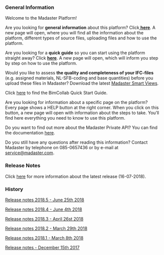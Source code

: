 <h3>General Information</h3>
<p>Welcome to the Madaster Platform!</p>

<p>Are you looking for <strong>general information</strong> about this platform? Click<a href="http://www-t.madaster.com/download_file/view/283"> </a><b><a href="http://www-t.madaster.com/download_file/view/283">here</a></b>. A new page will open, where you will find all the information about the platform, different types of source files, uploading files and how to use the platform.</p>

<p>Are you looking for a <strong>quick guide</strong> so you can start using the platform straight away? Click <b><a href="http://www-t.madaster.com/download_file/view/282">here</a></b>. A new page will open, which will inform you step by step on how to use the platform.</p>

<p>Would you like to assess <strong>the quality and completeness of your IFC-files</strong> (e.g. assigned materials, NL-SFB-coding and base quantities) before you upload these files in Madaster? Download the latest <a href="http://www.bimcollab.com/en/betazoom/betazoom/download" target="_blank">Madaster Smart Views</a>.</p>

<p>Click <a href="http://www.bimcollab.com/en/betazoom/betazoom/downloads/BIMcollab-ZOOM-Quick-Start-Guide" target="_blank">here</a> to find the BimCollab Quick Start Guide.</p>

<p>Are you looking for information about a specific page on the platform? Every page shows a HELP button at the right corner. When you click on this button, a new page will open with information about the steps to take. You&rsquo;ll find here everything you need to know to use this platform.</p>

<p>Do you want to find out more about the Madaster Private API? You can find the documentation <a href="https://docs.madaster.com/api" target="_blank">here</a>.

<p>Do you still have any questions after reading this information? Contact Madaster by telephone on 085-0657436 or by e-mail at <a href="mailto:service@madaster.com">service@madaster.com</a>.</p>

<h3>Release Notes</h3>

<p>Click <a href="https://www.madaster.com/download_file/view/715" target="_blank">here</a> for more information about the latest release (16-07-2018).&nbsp;</p>

<h3>History</h3>

<p><a href="https://www.madaster.com/download_file/view/672" target="_blank">Release notes 2018.5 - June 25th 2018</a></p>

<p><a href="https://www.madaster.com/download_file/view/612" target="_blank">Release notes 2018.4 - June 4th 2018</a></p>

<p><a href="https://www.madaster.com/download_file/view/552" target="_blank">Release notes 2018.3 - April 26st 2018</a></p>

<p><a href="https://www.madaster.com/download_file/view/505" target="_blank">Release notes 2018.2 - March 29th 2018</a></p>

<p><a href="https://www.madaster.com/download_file/view/508" target="_blank">Release notes 2018.1 - March 8th 2018</a></p>

<p><a href="https://www.madaster.com/download_file/view/506" target="_blank">Release notes - December 15th 2017</a></p>

